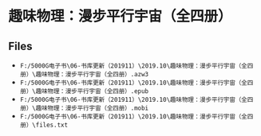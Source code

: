 # 趣味物理：漫步平行宇宙（全四册）

## Files

- `F:/5000G电子书\06-书库更新（201911）\2019.10\趣味物理：漫步平行宇宙（全四册）\趣味物理：漫步平行宇宙（全四册）.azw3`
- `F:/5000G电子书\06-书库更新（201911）\2019.10\趣味物理：漫步平行宇宙（全四册）\趣味物理：漫步平行宇宙（全四册）.epub`
- `F:/5000G电子书\06-书库更新（201911）\2019.10\趣味物理：漫步平行宇宙（全四册）\趣味物理：漫步平行宇宙（全四册）.mobi`
- `F:/5000G电子书\06-书库更新（201911）\2019.10\趣味物理：漫步平行宇宙（全四册）\files.txt`
